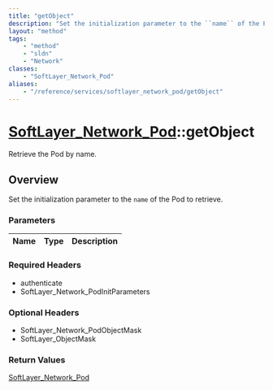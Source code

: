 ```yaml
---
title: "getObject"
description: "Set the initialization parameter to the ``name`` of the Pod to retrieve."
layout: "method"
tags:
    - "method"
    - "sldn"
    - "Network"
classes:
    - "SoftLayer_Network_Pod"
aliases:
    - "/reference/services/softlayer_network_pod/getObject"
---
```

# [SoftLayer_Network_Pod](/reference/services/SoftLayer_Network_Pod)::getObject

Retrieve the Pod by name.


## Overview 
Set the initialization parameter to the ``name`` of the Pod to retrieve. 

### Parameters 
|Name | Type | Description |
| --- | --- | --- |


### Required Headers
* authenticate
* SoftLayer_Network_PodInitParameters

### Optional Headers
* SoftLayer_Network_PodObjectMask
* SoftLayer_ObjectMask

### Return Values
<a href='/reference/datatypes/SoftLayer_Network_Pod'>SoftLayer_Network_Pod </a>

